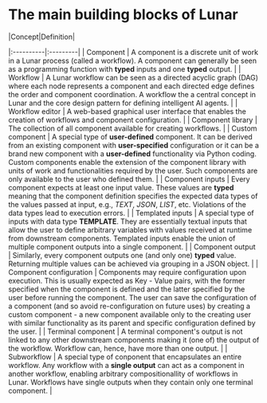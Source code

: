 # The main building blocks of Lunar

|Concept|Definition|

|:----------|:---------|
| Component | A component is a discrete unit of work in a Lunar process (called a workflow). A component can generally be seen as a programming function with **typed** inputs and one **typed** output. |
| Workflow | A Lunar workflow can be seen as a directed acyclic graph (DAG) where each node represents a component and each directed edge defines the order and component coordination. A workflow the a central concept in Lunar and the core design pattern for defining intelligent AI agents. |
| Workflow editor | A web-based graphical user interface that enables the creation of workflows and component configuration. |
| Component library | The collection of all component available for creating workflows. |
| Custom component | A special type of **user-defined** component. It can be derived from an existing component with **user-specified** configuration or it can be a brand new component with a **user-defined** functionality via Python coding. Custom components enable the extension of the component library with units of work and functionalities required by the user. Such components are only available to the user who defined them. |
| Component inputs | Every component expects at least one input value. These values are **typed** meaning that the component definition specifies the expected data types of the values passed at input, e.g., *TEXT*, *JSON*, *LIST*, etc. Violations of the data types lead to execution errors. |
| Templated inputs | A special type of inputs with data type **TEMPLATE**. They are essentially textual inputs that allow the user to define arbitrary variables with values received at runtime from downstream components. Templated inputs enable the union of multiple component outputs into a single component. |
| Component output | Similarly, every component outputs one (and only one) **typed** value. Returning multiple values can be achieved via grouping in a JSON object. |
| Component configuration | Components may require configuration upon execution. This is usually expected as Key - Value pairs, with the former specified when the component is defined and the latter specified by the user before running the component. The user can save the configuration of a component (and so avoid re-configuration on future uses) by creating a custom component - a new component available only to the creating user with similar functionality as its parent and specific configuration defined by the user. |
| Terminal component | A terminal component's output is not linked to any other downstream components making it (one of) the output of the workflow. Workflow can, hence, have more than one output. |
| Subworkflow | A special type of conponent that encapsulates an entire workflow. Any workflow with a **single output** can act as a component in another workflow, enabling arbitrary compositionallity of workflows in Lunar. Workflows have single outputs when they contain only one terminal component. |